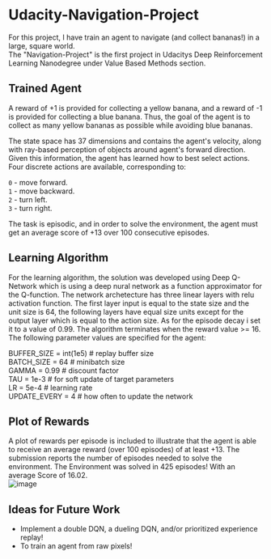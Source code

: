 # Udacity-Navigation-Project

For this project, I have train an agent to navigate (and collect bananas!) in a large, square world.  
The "Navigation-Project" is the first project in Udacitys Deep Reinforcement Learning Nanodegree under Value Based Methods section.


## Trained Agent

A reward of +1 is provided for collecting a yellow banana, and a reward of -1 is provided for collecting a blue banana. Thus, the goal of the agent is to collect as many yellow bananas as possible while avoiding blue bananas.

The state space has 37 dimensions and contains the agent's velocity, along with ray-based perception of objects around agent's forward direction. Given this information, the agent has learned how to best select actions. Four discrete actions are available, corresponding to:  

`0` - move forward.  
`1` - move backward.  
`2` - turn left.  
`3` - turn right.  

The task is episodic, and in order to solve the environment, the agent must get an average score of +13 over 100 consecutive episodes.

## Learning Algorithm
For the learning algorithm, the solution was developed using Deep Q-Network which is using a deep nural network as a function approximator for the Q-function.
The network archetecture has three linear layers with relu activation function. The first layer input is equal to the state size and the unit size is 64, the following layers have equal size units except for the output layer which is equal to the action size. As for the episode decay i set it to a value of 0.99. The algorithm terminates when the reward value >= 16. 
The following parameter values are specified for the agent:  

BUFFER_SIZE = int(1e5)  # replay buffer size  
BATCH_SIZE = 64         # minibatch size  
GAMMA = 0.99            # discount factor  
TAU = 1e-3              # for soft update of target parameters  
LR = 5e-4               # learning rate   
UPDATE_EVERY = 4        # how often to update the network  

## Plot of Rewards
A plot of rewards per episode is included to illustrate that the agent is able to receive an average reward (over 100 episodes) of at least +13. The submission reports the number of episodes needed to solve the environment. 
The Environment was solved in 425 episodes!	With an average Score of 16.02.  
![image](https://user-images.githubusercontent.com/65574771/210248306-c0a52107-8bc2-44bf-a2e8-e1c66f931741.png)


## Ideas for Future Work
- Implement a double DQN, a dueling DQN, and/or prioritized experience replay!  
- To train an agent from raw pixels!
